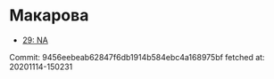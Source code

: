 # Макарова
- [29: NA](29.md)

Commit: 9456eebeab62847f6db1914b584ebc4a168975bf
 fetched at: 20201114-150231
